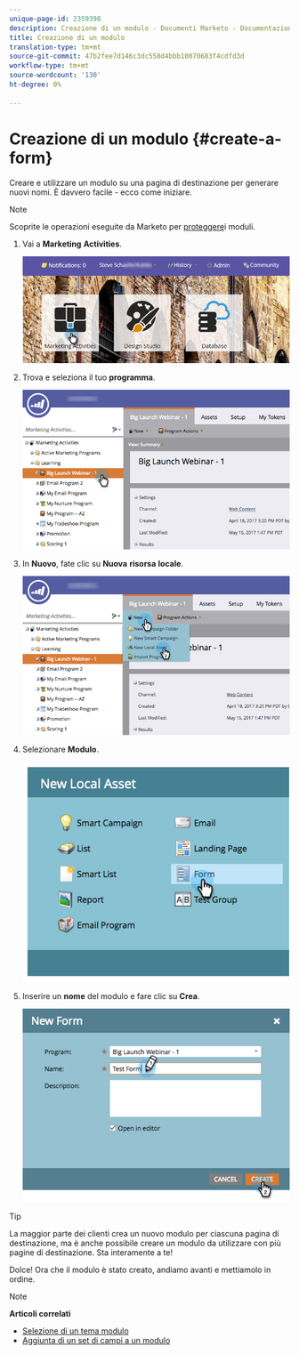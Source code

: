 ```yaml
---
unique-page-id: 2359398
description: Creazione di un modulo - Documenti Marketo - Documentazione prodotto
title: Creazione di un modulo
translation-type: tm+mt
source-git-commit: 47b2fee7d146c3dc558d4bbb10070683f4cdfd3d
workflow-type: tm+mt
source-wordcount: '130'
ht-degree: 0%

---
```



# Creazione di un modulo {#create-a-form}

Creare e utilizzare un modulo su una pagina di destinazione per generare nuovi nomi. È davvero facile - ecco come iniziare.

>[!NOTE]
>
>Scoprite le operazioni eseguite da Marketo per [proteggere](http://nation.marketo.com/t5/Product-Documents/Forms-Service-Enhancements/ta-p/303670#M1038)i moduli.

1. Vai a **Marketing** **Activities**.

   ![](assets/login-marketing-activities.png)

1. Trova e seleziona il tuo **programma**.

   ![](assets/programseelct.png)

1. In **Nuovo**, fate clic su **Nuova** **risorsa** **locale**.

   ![](assets/newlocalasset.png)

1. Selezionare **Modulo**.

   ![](assets/image2014-9-15-17-3a1-3a20.png)

1. Inserire un **nome** del modulo e fare clic su **Crea**.

   ![](assets/newformwithhands.png)

>[!TIP]
>
>La maggior parte dei clienti crea un nuovo modulo per ciascuna pagina di destinazione, ma è anche possibile creare un modulo da utilizzare con più pagine di destinazione. Sta interamente a te!

Dolce! Ora che il modulo è stato creato, andiamo avanti e mettiamolo in ordine.

>[!NOTE]
>
>**Articoli correlati**
>
>* [Selezione di un tema modulo](select-a-form-theme.md)
>* [Aggiunta di un set di campi a un modulo](../../../../product-docs/demand-generation/forms/form-fields/add-a-fieldset-to-a-form.md)

>



